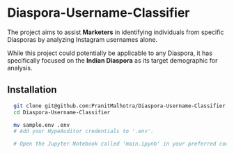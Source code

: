 # Diaspora-Username-Classifier

The project aims to assist **Marketers** in identifying individuals from specific Diasporas by analyzing Instagram usernames alone.

While this project could potentially be applicable to any Diaspora, it has specifically focused on the **Indian Diaspora** as its target demographic for analysis.

## Installation

```bash
  git clone git@github.com:PranitMalhotra/Diaspora-Username-Classifier.git
  cd Diaspora-Username-Classifier

  mv sample.env .env
  # Add your HypeAuditor credentials to '.env'.

  # Open the Jupyter Notebook called 'main.ipynb' in your preferred code editor/Jupyter Lab/Jupyter Notebook.
```